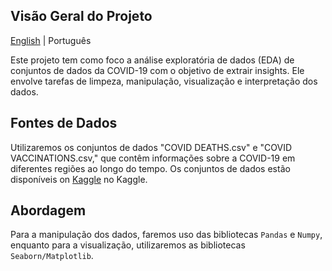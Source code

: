 ## Visão Geral do Projeto

[English](README.md) | Português

Este projeto tem como foco a análise exploratória de dados (EDA) de conjuntos de dados da COVID-19 com o objetivo de extrair insights. Ele envolve tarefas de limpeza, manipulação, visualização e interpretação dos dados.

## Fontes de Dados
Utilizaremos os conjuntos de dados "COVID DEATHS.csv" e "COVID VACCINATIONS.csv," que contêm informações sobre a COVID-19 em diferentes regiões ao longo do tempo. Os conjuntos de dados estão disponíveis on [Kaggle](https://www.kaggle.com/datasets/tohidkhanbagani/covid-19-deaths-and-vaccinations-dataset?select=COVID+DEATHS.csv) no Kaggle.

## Abordagem
Para a manipulação dos dados, faremos uso das bibliotecas `Pandas` e `Numpy`, enquanto para a visualização, utilizaremos as bibliotecas `Seaborn/Matplotlib`.
